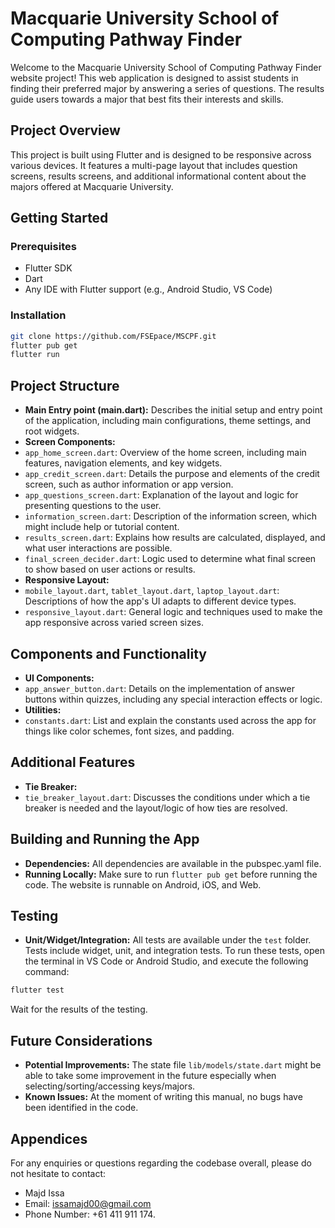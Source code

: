 # Macquarie University School of Computing Pathway Finder

Welcome to the Macquarie University School of Computing Pathway Finder website project! This web application is designed to assist students in finding their preferred major by answering a series of questions. The results guide users towards a major that best fits their interests and skills.

## Project Overview

This project is built using Flutter and is designed to be responsive across various devices. It features a multi-page layout that includes question screens, results screens, and additional informational content about the majors offered at Macquarie University.

## Getting Started

### Prerequisites

- Flutter SDK
- Dart
- Any IDE with Flutter support (e.g., Android Studio, VS Code)

### Installation
```bash
git clone https://github.com/FSEpace/MSCPF.git
flutter pub get
flutter run
```   


## Project Structure

- **Main Entry point (main.dart):** Describes the initial setup and entry point of the application, including main configurations, theme settings, and root widgets.
- **Screen Components:**
- `app_home_screen.dart`: Overview of the home screen, including main features, navigation elements, and key widgets.
- `app_credit_screen.dart`: Details the purpose and elements of the credit screen, such as author information or app version.
- `app_questions_screen.dart`: Explanation of the layout and logic for presenting questions to the user.
- `information_screen.dart`: Description of the information screen, which might include help or tutorial content.
- `results_screen.dart`: Explains how results are calculated, displayed, and what user interactions are possible.
- `final_screen_decider.dart`: Logic used to determine what final screen to show based on user actions or results.
- **Responsive Layout:**
- `mobile_layout.dart`, `tablet_layout.dart`, `laptop_layout.dart`: Descriptions of how the app's UI adapts to different device types.
- `responsive_layout.dart`: General logic and techniques used to make the app responsive across varied screen sizes.

## Components and Functionality

- **UI Components:**
- `app_answer_button.dart`: Details on the implementation of answer buttons within quizzes, including any special interaction effects or logic.
- **Utilities:**
- `constants.dart`: List and explain the constants used across the app for things like color schemes, font sizes, and padding.

## Additional Features

- **Tie Breaker:**
- `tie_breaker_layout.dart`: Discusses the conditions under which a tie breaker is needed and the layout/logic of how ties are resolved.

## Building and Running the App

- **Dependencies:** All dependencies are available in the pubspec.yaml file.
- **Running Locally:** Make sure to run `flutter pub get` before running the code. The website is runnable on Android, iOS, and Web.

## Testing

- **Unit/Widget/Integration:** All tests are available under the `test` folder. Tests include widget, unit, and integration tests. To run these tests, open the terminal in VS Code or Android Studio, and execute the following command:

```bash
flutter test
```

Wait for the results of the testing.

## Future Considerations

- **Potential Improvements:** The state file `lib/models/state.dart` might be able to take some improvement in the future especially when selecting/sorting/accessing keys/majors.
- **Known Issues:** At the moment of writing this manual, no bugs have been identified in the code.

## Appendices

For any enquiries or questions regarding the codebase overall, please do not hesitate to contact:
- Majd Issa
- Email: issamajd00@gmail.com
- Phone Number: +61 411 911 174.
